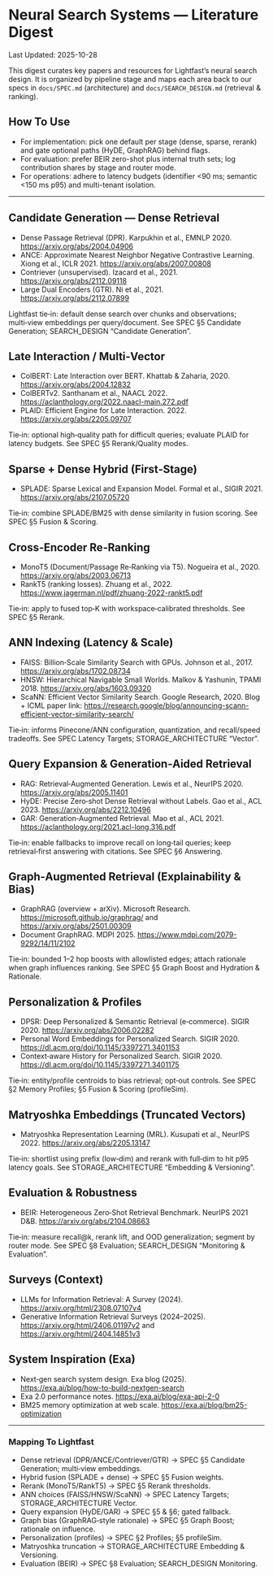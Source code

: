 # Neural Search Systems — Literature Digest

Last Updated: 2025-10-28

This digest curates key papers and resources for Lightfast’s neural search design. It is organized by pipeline stage and maps each area back to our specs in `docs/SPEC.md` (architecture) and `docs/SEARCH_DESIGN.md` (retrieval & ranking).

## How To Use

- For implementation: pick one default per stage (dense, sparse, rerank) and gate optional paths (HyDE, GraphRAG) behind flags.
- For evaluation: prefer BEIR zero-shot plus internal truth sets; log contribution shares by stage and router mode.
- For operations: adhere to latency budgets (identifier <90 ms; semantic <150 ms p95) and multi-tenant isolation.

---

## Candidate Generation — Dense Retrieval

- Dense Passage Retrieval (DPR). Karpukhin et al., EMNLP 2020. https://arxiv.org/abs/2004.04906
- ANCE: Approximate Nearest Neighbor Negative Contrastive Learning. Xiong et al., ICLR 2021. https://arxiv.org/abs/2007.00808
- Contriever (unsupervised). Izacard et al., 2021. https://arxiv.org/abs/2112.09118
- Large Dual Encoders (GTR). Ni et al., 2021. https://arxiv.org/abs/2112.07899

Lightfast tie‑in: default dense search over chunks and observations; multi‑view embeddings per query/document. See SPEC §5 Candidate Generation; SEARCH_DESIGN “Candidate Generation”.

## Late Interaction / Multi‑Vector

- ColBERT: Late Interaction over BERT. Khattab & Zaharia, 2020. https://arxiv.org/abs/2004.12832
- ColBERTv2. Santhanam et al., NAACL 2022. https://aclanthology.org/2022.naacl-main.272.pdf
- PLAID: Efficient Engine for Late Interaction. 2022. https://arxiv.org/abs/2205.09707

Tie‑in: optional high‑quality path for difficult queries; evaluate PLAID for latency budgets. See SPEC §5 Rerank/Quality modes.

## Sparse + Dense Hybrid (First‑Stage)

- SPLADE: Sparse Lexical and Expansion Model. Formal et al., SIGIR 2021. https://arxiv.org/abs/2107.05720

Tie‑in: combine SPLADE/BM25 with dense similarity in fusion scoring. See SPEC §5 Fusion & Scoring.

## Cross‑Encoder Re‑Ranking

- MonoT5 (Document/Passage Re‑Ranking via T5). Nogueira et al., 2020. https://arxiv.org/abs/2003.06713
- RankT5 (ranking losses). Zhuang et al., 2022. https://www.jagerman.nl/pdf/zhuang-2022-rankt5.pdf

Tie‑in: apply to fused top‑K with workspace‑calibrated thresholds. See SPEC §5 Rerank.

## ANN Indexing (Latency & Scale)

- FAISS: Billion‑Scale Similarity Search with GPUs. Johnson et al., 2017. https://arxiv.org/abs/1702.08734
- HNSW: Hierarchical Navigable Small Worlds. Malkov & Yashunin, TPAMI 2018. https://arxiv.org/abs/1603.09320
- ScaNN: Efficient Vector Similarity Search. Google Research, 2020. Blog + ICML paper link: https://research.google/blog/announcing-scann-efficient-vector-similarity-search/

Tie‑in: informs Pinecone/ANN configuration, quantization, and recall/speed tradeoffs. See SPEC Latency Targets; STORAGE_ARCHITECTURE “Vector”.

## Query Expansion & Generation‑Aided Retrieval

- RAG: Retrieval‑Augmented Generation. Lewis et al., NeurIPS 2020. https://arxiv.org/abs/2005.11401
- HyDE: Precise Zero‑shot Dense Retrieval without Labels. Gao et al., ACL 2023. https://arxiv.org/abs/2212.10496
- GAR: Generation‑Augmented Retrieval. Mao et al., ACL 2021. https://aclanthology.org/2021.acl-long.316.pdf

Tie‑in: enable fallbacks to improve recall on long‑tail queries; keep retrieval‑first answering with citations. See SPEC §6 Answering.

## Graph‑Augmented Retrieval (Explainability & Bias)

- GraphRAG (overview + arXiv). Microsoft Research. https://microsoft.github.io/graphrag/ and https://arxiv.org/abs/2501.00309
- Document GraphRAG. MDPI 2025. https://www.mdpi.com/2079-9292/14/11/2102

Tie‑in: bounded 1–2 hop boosts with allowlisted edges; attach rationale when graph influences ranking. See SPEC §5 Graph Boost and Hydration & Rationale.

## Personalization & Profiles

- DPSR: Deep Personalized & Semantic Retrieval (e‑commerce). SIGIR 2020. https://arxiv.org/abs/2006.02282
- Personal Word Embeddings for Personalized Search. SIGIR 2020. https://dl.acm.org/doi/10.1145/3397271.3401153
- Context‑aware History for Personalized Search. SIGIR 2020. https://dl.acm.org/doi/10.1145/3397271.3401175

Tie‑in: entity/profile centroids to bias retrieval; opt‑out controls. See SPEC §2 Memory Profiles; §5 Fusion & Scoring (profileSim).

## Matryoshka Embeddings (Truncated Vectors)

- Matryoshka Representation Learning (MRL). Kusupati et al., NeurIPS 2022. https://arxiv.org/abs/2205.13147

Tie‑in: shortlist using prefix (low‑dim) and rerank with full‑dim to hit p95 latency goals. See STORAGE_ARCHITECTURE “Embedding & Versioning”.

## Evaluation & Robustness

- BEIR: Heterogeneous Zero‑Shot Retrieval Benchmark. NeurIPS 2021 D&B. https://arxiv.org/abs/2104.08663

Tie‑in: measure recall@k, rerank lift, and OOD generalization; segment by router mode. See SPEC §8 Evaluation; SEARCH_DESIGN “Monitoring & Evaluation”.

## Surveys (Context)

- LLMs for Information Retrieval: A Survey (2024). https://arxiv.org/html/2308.07107v4
- Generative Information Retrieval Surveys (2024–2025). https://arxiv.org/html/2406.01197v2 and https://arxiv.org/html/2404.14851v3

## System Inspiration (Exa)

- Next‑gen search system design. Exa blog (2025). https://exa.ai/blog/how-to-build-nextgen-search
- Exa 2.0 performance notes. https://exa.ai/blog/exa-api-2-0
- BM25 memory optimization at web scale. https://exa.ai/blog/bm25-optimization

---

### Mapping To Lightfast

- Dense retrieval (DPR/ANCE/Contriever/GTR) → SPEC §5 Candidate Generation; multi‑view embeddings.
- Hybrid fusion (SPLADE + dense) → SPEC §5 Fusion weights.
- Rerank (MonoT5/RankT5) → SPEC §5 Rerank thresholds.
- ANN choices (FAISS/HNSW/ScaNN) → SPEC Latency Targets; STORAGE_ARCHITECTURE Vector.
- Query expansion (HyDE/GAR) → SPEC §5 & §6; gated fallback.
- Graph bias (GraphRAG‑style rationale) → SPEC §5 Graph Boost; rationale on influence.
- Personalization (profiles) → SPEC §2 Profiles; §5 profileSim.
- Matryoshka truncation → STORAGE_ARCHITECTURE Embedding & Versioning.
- Evaluation (BEIR) → SPEC §8 Evaluation; SEARCH_DESIGN Monitoring.


